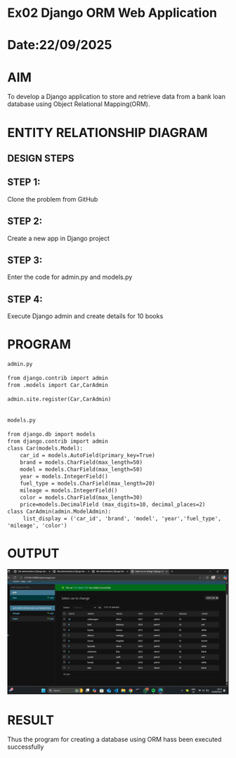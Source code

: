 # Ex02 Django ORM Web Application
# Date:22/09/2025
# AIM
To develop a Django application to store and retrieve data from a bank loan database using Object Relational Mapping(ORM).

# ENTITY RELATIONSHIP DIAGRAM
## DESIGN STEPS
## STEP 1:
Clone the problem from GitHub

## STEP 2:
Create a new app in Django project

## STEP 3:
Enter the code for admin.py and models.py

## STEP 4:
Execute Django admin and create details for 10 books

# PROGRAM
```
admin.py

from django.contrib import admin
from .models import Car,CarAdmin

admin.site.register(Car,CarAdmin)


models.py

from django.db import models
from django.contrib import admin
class Car(models.Model):
    car_id = models.AutoField(primary_key=True)  
    brand = models.CharField(max_length=50)
    model = models.CharField(max_length=50)
    year = models.IntegerField()
    fuel_type = models.CharField(max_length=20)
    mileage = models.IntegerField()
    color = models.CharField(max_length=30)
    price=models.DecimalField (max_digits=10, decimal_places=2)
class CarAdmin(admin.ModelAdmin):
     list_display = ('car_id', 'brand', 'model', 'year','fuel_type', 'mileage', 'color')

```
# OUTPUT
![alt text](image.png)

# RESULT
Thus the program for creating a database using ORM hass been executed successfully
